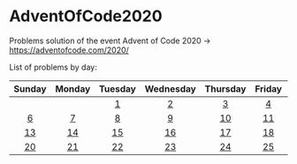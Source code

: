 # AdventOfCode2020

Problems solution of the event Advent of Code 2020 -> https://adventofcode.com/2020/ 

List of problems by day:

| Sunday | Monday | Tuesday | Wednesday | Thursday | Friday | Saturday |
| :----: | :----: | :-----: | :-------: | :------: | :----: | :------: |
| | | [1](https://adventofcode.com/2020/day/1 ) | [2](https://adventofcode.com/2020/day/2) | [3](https://adventofcode.com/2020/day/3) | [4](https://adventofcode.com/2020/day/4) | [5](https://adventofcode.com/2020/day/5) |
| [6](https://adventofcode.com/2020/day/6 ) | [7](https://adventofcode.com/2020/day/7) | [8](https://adventofcode.com/2020/day/8) | [9](https://adventofcode.com/2020/day/9) | [10](https://adventofcode.com/2020/day/10) | [11](https://adventofcode.com/2020/day/11) | [12](https://adventofcode.com/2020/day/12) |
| [13](https://adventofcode.com/2020/day/13 ) | [14](https://adventofcode.com/2020/day/14) | [15](https://adventofcode.com/2020/day/15) | [16](https://adventofcode.com/2020/day/16) | [17](https://adventofcode.com/2020/day/17) | [18](https://adventofcode.com/2020/day/18) | [19](https://adventofcode.com/2020/day/19) |
| [20](https://adventofcode.com/2020/day/20 ) | [21](https://adventofcode.com/2020/day/21) | [22](https://adventofcode.com/2020/day/22) | [23](https://adventofcode.com/2020/day/23) | [24](https://adventofcode.com/2020/day/24) | [25](https://adventofcode.com/2020/day/25) |
